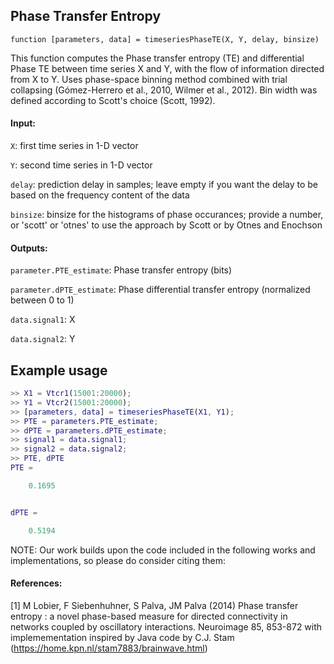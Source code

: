 ## Phase Transfer Entropy

`function [parameters, data] = timeseriesPhaseTE(X, Y, delay, binsize)`

This function computes the Phase transfer entropy (TE) and  differential Phase TE between time series X and Y,
with the flow of information directed from X to Y. 
Uses phase-space binning method combined with trial collapsing
(Gómez-Herrero et al., 2010, Wilmer et al., 2012).
Bin width was defined according to Scott's choice (Scott, 1992).


#### Input:
`X`: first time series in 1-D vector

`Y`: second time series in 1-D vector

`delay`: prediction delay in samples; leave empty if you want the delay to be based on the frequency content of the data

`binsize`: binsize for the histograms of phase occurances; provide a number, or 'scott' or 'otnes' to use the approach by Scott or by Otnes and Enochson

#### Outputs:

`parameter.PTE_estimate`: Phase transfer entropy (bits)

`parameter.dPTE_estimate`: Phase differential transfer entropy (normalized between 0 to 1)

`data.signal1`: X

`data.signal2`: Y



## Example usage
```matlab
>> X1 = Vtcr1(15001:20000);
>> Y1 = Vtcr2(15001:20000);
>> [parameters, data] = timeseriesPhaseTE(X1, Y1);
>> PTE = parameters.PTE_estimate;
>> dPTE = parameters.dPTE_estimate;
>> signal1 = data.signal1;
>> signal2 = data.signal2;
>> PTE, dPTE
PTE =

    0.1695


dPTE =

    0.5194

```

NOTE: Our work builds upon the code included in the following works and
implementations, so please do consider citing them:

#### References:
[1] M Lobier, F Siebenhuhner, S Palva, JM Palva (2014) Phase transfer entropy
: a novel phase-based measure for directed connectivity in networks 
coupled by oscillatory interactions. Neuroimage 85, 853-872
with implemementation inspired by Java code by C.J. Stam 
(https://home.kpn.nl/stam7883/brainwave.html)

